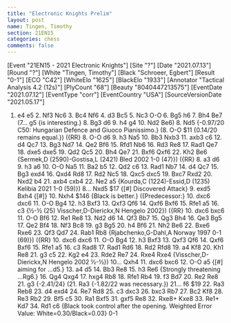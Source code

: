 ```yaml
---
title: "Electronic Knights Prelim"
layout: post
name: Tingen, Timothy
section: 21EN15
categories: chess
comments: false
---
```



<div class="cbreplay">
[Event "21EN15 - 2021 Electronic Knights"]
[Site "?"]
[Date "2021.07.13"]
[Round "?"]
[White "Tingen, Timothy"]
[Black "Schroeer, Egbert"]
[Result "0-1"]
[ECO "C42"]
[WhiteElo "1625"]
[BlackElo "1933"]
[Annotator "Tactical Analysis 4.2 (12s)"]
[PlyCount "68"]
[Beauty "8040447213575"]
[EventDate "2021.07.12"]
[EventType "corr"]
[EventCountry "USA"]
[SourceVersionDate "2021.05.17"]

1. e4 e5 2. Nf3 Nc6 3. Bc4 Nf6 4. d3 Bc5 5. Nc3 O-O 6. Bg5 h6 7. Bh4 Be7 (7... g5 {is interesting.} 8. Bg3 d6 9. h4 g4 10. Nd2 Be6) 8. Nd5 {-0.97/20 C50: Hungarian Defence and Giuoco Pianissimo.} (8. O-O $11 {0.14/20 remains equal.}) ({RR} 8. O-O d6 9. h3 Na5 10. Bb3 Nxb3 11. axb3 c6 12. d4 Qc7 13. Bg3 Nd7 14. Qe2 Bf6 15. Rfd1 Nb6 16. Rd3 Re8 17. Rad1 Qe7 18. dxe5 dxe5 19. Qd2 Qc5 20. Bh4 Qe7 21. Bxf6 Qxf6 22. Kh2 Be6 {Sermek,D (2590)-Gostisa,L (2421) Bled 2002 1-0 (47)}) ({RR} 8. a3 d6 9. h3 a6 10. O-O Na5 11. Ba2 b5 12. Qd2 c6 13. Rad1 Nb7 14. d4 Qc7 15. Bg3 exd4 16. Qxd4 Rd8 17. Rd2 Nc5 18. Qxc5 dxc5 19. Bxc7 Rxd2 20. Nxd2 b4 21. axb4 cxb4 22. Ne2 a5 {Kourda,C (1224)-Essid,D (1235) Kelibia 2021 1-0 (59)}) 8... Nxd5 $17 {[#] Discovered Attack} 9. exd5 Bxh4 {[#]} 10. Nxh4 $146 {Black is better.} ({Predecessor:} 10. dxc6 dxc6 11. O-O Bg4 12. h3 Bxf3 13. Qxf3 Qf6 14. Qxf6 Bxf6 15. Rfe1 a5 16. c3 {½-½ (25) Visscher,D-Dierickx,N Hengelo 2002}) ({RR} 10. dxc6 bxc6 11. O-O Bf6 12. Re1 Re8 13. Nd2 d6 14. Qf3 Bb7 15. Qg3 Bh4 16. Qe3 Bg5 17. Qe2 Bf4 18. Nf3 Bc8 19. g3 Bg5 20. h4 Bf6 21. Nh2 Be6 22. Bxe6 Rxe6 23. Qf3 Qd7 24. Rab1 Rb8 {Rjabchenko,G-Dahl,A Norway 1997 0-1 (69)}) ({RR} 10. dxc6 dxc6 11. O-O Bg4 12. h3 Bxf3 13. Qxf3 Qf6 14. Qxf6 Bxf6 15. Rfe1 a5 16. c3 Rad8 17. Rad1 Rd6 18. Rd2 Rfd8 19. a4 Kf8 20. Kh1 Re8 21. g3 c5 22. Kg2 e4 23. Rde2 Re7 24. Rxe4 Rxe4 {Visscher,D-Dierickx,N Hengelo 2002 ½-½}) 10... Qxh4 11. dxc6 bxc6 12. O-O a5 {[#] aiming for ...d5.} 13. a4 d5 14. Bb3 Re8 15. h3 Re6 {Strongly threatening ...Rg6.} 16. Qg4 Qxg4 17. hxg4 Rb8 18. Rfe1 Rb4 19. f3 Bd7 20. Re2 Re8 21. g3 {-2.41/24} (21. Ra3 {-1.82/22 was necessary.}) 21... f6 $19 22. Ra3 Reb8 23. d4 exd4 24. Re7 Rd8 25. c3 dxc3 26. bxc3 Rb7 27. Bc2 Kf8 28. Re3 Rb2 29. Bf5 c5 30. Ra1 Bxf5 31. gxf5 Re8 32. Rxe8+ Kxe8 33. Re1+ Kd7 34. Rd1 c6 {Black took control after the opening.  Weighted Error Value: White=0.30/Black=0.03} 0-1
</div>
